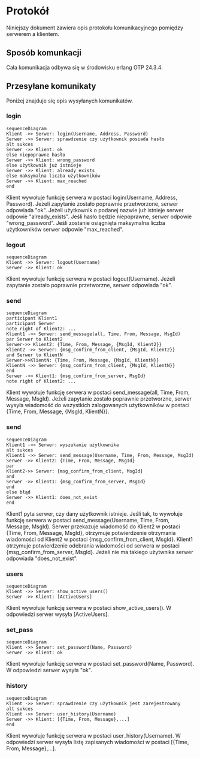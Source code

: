 # Protokół

Niniejszy dokument zawiera opis protokołu komunikacyjnego pomiędzy serwerem a klientem.

## Sposób komunkacji

Cała komunikacja odbywa się w środowisku erlang OTP 24.3.4.

## Przesyłane komunikaty

Poniżej znajduje się opis wysyłanych komunikatów.

### login

```mermaid
sequenceDiagram
Klient ->> Serwer: login(Username, Address, Password)
Serwer ->> Serwer: sprawdzenie czy użytkownik posiada hasło
alt sukces
Serwer ->> Klient: ok
else niepoprawne hasło
Serwer ->> Klient: wrong_password
else użytkownik już istnieje
Serwer ->> Klient: already_exists
else maksymalna liczba użytkowników
Serwer ->> Klient: max_reached
end
```

Klient wywołuje funkcję serwera w postaci login(Username, Address, Password). Jeżeli zapytanie zostało poprawnie przetworzone, serwer odpowiada "ok". Jeżeli użytkownik o podanej nazwie już istnieje serwer odpowie "already_exists". Jeśli hasło będzie niepoprawne, serwer odpowie "wrong_password". Jeśli zostanie osiągnięta maksymalna liczba użytkowników serwer odpowie "max_reached".

### logout

```mermaid
sequenceDiagram
Klient ->> Serwer: logout(Username)
Serwer ->> Klient: ok
```
Klient wywołuje funkcję serwera w postaci logout(Username). Jeżeli zapytanie zostało poprawnie przetworzne, serwer odpowiada "ok".

### send

```mermaid
sequenceDiagram
participant Klient1
participant Serwer
note right of Klient2: ...
Klient1 ->> Serwer: send_message(all, Time, From, Message, MsgId)
par Serwer to Klient2
Serwer->> Klient2: {Time, From, Message, {MsgId, Klient2}}
Klient2 ->> Serwer: {msg_confirm_from_client, {MsgId, Klient2}}
and Serwer to KlientN
Serwer->>KlientN: {Time, From, Message, {MsgId, KlientN}}
KlientN ->> Serwer: {msg_confirm_from_client, {MsgId, KlientN}}
end
Serwer ->> Klient1: {msg_confirm_from_server, MsgId}
note right of Klient2: ...
```

Klient wywołuje funkcję serwera w postaci send_message(all, Time, From, Message, MsgId). Jeżeli zapytanie zostało poprawnie przetworzne, serwer wysyła wiadomość do wszystkich zalogowanych użytkowników w postaci {Time, From, Message, {MsgId, KlientN}}.

### send <Username>

```mermaid
sequenceDiagram
Klient1 ->> Serwer: wyszukanie użytkownika
alt sukces
Klient1 ->> Serwer: send_message(Username, Time, From, Message, MsgId)
Serwer ->> Klient2: {Time, From, Message, MsgId}
par
Klient2->> Serwer: {msg_confirm_from_client, MsgId}
and
Serwer ->> Klient1: {msg_confirm_from_server, MsgId}
end
else błąd
Serwer ->> Klient1: does_not_exist
end

```

Klient1 pyta serwer, czy dany użytkownik istnieje. Jeśli tak, to wywołuje funkcję serwera w postaci send_message(Username, Time, From, Message, MsgId). Serwer przekazuje wiadomość do Klient2 w postaci {Time, From, Message, MsgId}, otrzymuje potwierdzenie otrzymania wiadomości od Klient2 w postaci {msg_confirm_from_client, MsgId}. Klient1 otrzymuje potwierdzenie odebrania wiadomości od serwera w postaci {msg_confirm_from_server, MsgId}. Jeżeli nie ma takiego użytwnika serwer odpowiada "does_not_exist".

### users

```mermaid
sequenceDiagram
Klient ->> Serwer: show_active_users() 
Serwer ->> Klient: [ActiveUsers]
```
Klient wywołuje funkcję serwera w postaci show_active_users(). W odpowiedzi serwer wysyła [ActiveUsers].

### set_pass
```mermaid
sequenceDiagram
Klient ->> Serwer: set_password(Name, Password)  
Serwer ->> Klient: ok
```
Klient wywołuje funkcję serwera w postaci set_password(Name, Password). W odpowiedzi serwer wysyła "ok".

### history

```mermaid
sequenceDiagram
Klient ->> Serwer: sprawdzenie czy użytkownik jest zarejestrowany
alt sukces
Klient ->> Serwer: user_history(Username) 
Serwer ->> Klient: [{Time, From, Message},...]  
end
```
Klient wywołuje funkcję serwera w postaci user_history(Username). W odpowiedzi serwer wysyła listę zapisanych wiadomości w postaci [{Time, From, Message},...].


